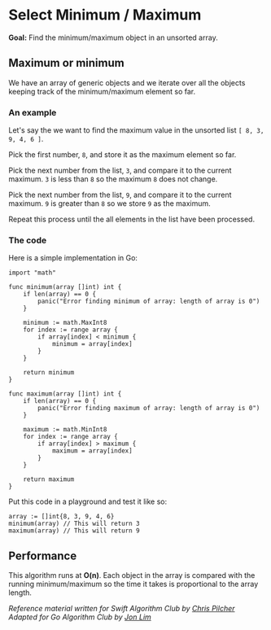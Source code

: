 # Select Minimum / Maximum

**Goal:** Find the minimum/maximum object in an unsorted array.

## Maximum or minimum

We have an array of generic objects and we iterate over all the objects keeping track of the minimum/maximum element so far.

### An example

Let's say the we want to find the maximum value in the unsorted list `[ 8, 3, 9, 4, 6 ]`.

Pick the first number, `8`, and store it as the maximum element so far. 

Pick the next number from the list, `3`, and compare it to the current maximum. `3` is less than `8` so the maximum `8` does not change.

Pick the next number from the list, `9`, and compare it to the current maximum. `9` is greater than `8` so we store `9` as the maximum.

Repeat this process until the all elements in the list have been processed.

### The code

Here is a simple implementation in Go:

```golang
import "math"

func minimum(array []int) int {
	if len(array) == 0 {
		panic("Error finding minimum of array: length of array is 0")
	}

	minimum := math.MaxInt8
	for index := range array {
		if array[index] < minimum {
			minimum = array[index]
		}
	}

	return minimum
}

func maximum(array []int) int {
	if len(array) == 0 {
		panic("Error finding maximum of array: length of array is 0")
	}

	maximum := math.MinInt8
	for index := range array {
		if array[index] > maximum {
			maximum = array[index]
		}
	}

	return maximum
}
```

Put this code in a playground and test it like so:

```golang
array := []int{8, 3, 9, 4, 6}
minimum(array) // This will return 3
maximum(array) // This will return 9
```

## Performance

This algorithm runs at **O(n)**. Each object in the array is compared with the running minimum/maximum so the time it takes is proportional to the array length.

*Reference material written for Swift Algorithm Club by [Chris Pilcher](https://github.com/chris-pilcher)*\
*Adapted for Go Algorithm Club by [Jon Lim](https://github.com/JonLim)*
